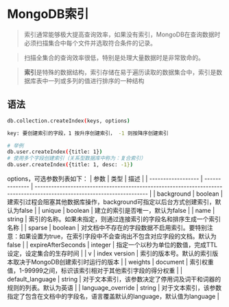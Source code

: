 # MongoDB索引
> 索引通常能够极大提高查询效率，如果没有索引，MongoDB在查询数据时必须扫描集合中每个文件并选取符合条件的记录。

> 扫描全集合的查询效率很低，特别是处理大量数据时是非常致命的。

> **索引**是特殊的数据结构，索引存储在易于遍历读取的数据集合中，索引是数据库表中一列或多列的值进行排序的一种结构

## 语法
  ```bash
  db.collection.createIndex(keys, options)

  key: 要创建索引的字段，1 按升序创建索引， -1 则按降序创建索引

  # 举例
  db.user.createIndex({title: 1})
  # 使用多个字段创建索引（关系型数据库中称为：复合索引）
  db.user.createIndex({title: 1, desc: -1})
  ```
  options，可选参数列表如下：
   | 参数               | 类型           | 描述                                                                                                                    |
   | ------------------ | -------------- | ----------------------------------------------------------------------------------------------------------------------- |
   | background         | boolean        | 建索引过程会阻塞其他数据库操作，background可指定以后台方式创建索引，默认为false                                         |
   | unique             | boolean        | 建立的索引是否唯一，默认为false                                                                                         |
   | name               | string         | 索引的名称。如果未指定，则通过连接索引的字段名和排序生成一个索引名称                                                    |
   | sparse             | boolean        | 对文档中不存在的字段数据不启用索引。要特别注意：如果设置为true，在索引字段中不会查询出不包含对应字段的文档。默认为false |
   | expireAfterSeconds | integer        | 指定一个以秒为单位的数值，完成TTL设定，设定集合的生存时间                                                               |
   | v                  | index  version | 索引的版本号。默认的索引版本取决于MongoDB创建索引时运行的版本                                                           |
   | weights            | document       | 索引权重值，1-99999之间，标识该索引相对于其他索引字段的得分权重                                                         |
   | default_language   | string         | 对于文本索引，该参数决定了停用词及词干和词器的规则的列表。默认为英语                                                    |
   | language_override  | string         | 对于文本索引，该参数指定了包含在文档中的字段名，语言覆盖默认的language，默认值为language                                |
